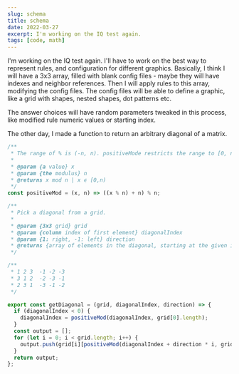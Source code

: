 ```yaml
---
slug: schema
title: schema
date: 2022-03-27
excerpt: I'm working on the IQ test again.
tags: [code, math]
---
```


<script>
  import CodeBlock from "$lib/components/blog/code-block.svelte";
</script>

I'm working on the IQ test again. I'll have to work on the best way to represent rules, and configuration for different graphics. Basically, I think I will have a 3x3 array, filled with blank config files - maybe they will have indexes and neighbor references. Then I will apply rules to this array, modifying the config files. The config files will be able to define a graphic, like a grid with shapes, nested shapes, dot patterns etc.

The answer choices will have random parameters tweaked in this process, like modified rule numeric values or starting index.

The other day, I made a function to return an arbitrary diagonal of a matrix.

<CodeBlock lang="javascript" filename="utils.js">

```javascript
/**
 * The range of % is (-n, n). positiveMode restricts the range to [0, n).
 * 
 * @param {a value} x 
 * @param {the modulus} n 
 * @returns x mod n | x ϵ [0,n)
 */
const positiveMod = (x, n) => ((x % n) + n) % n;

/**
 * Pick a diagonal from a grid.
 * 
 * @param {3x3 grid} grid
 * @param {column index of first element} diagonalIndex
 * @param {1: right, -1: left} direction
 * @returns {array of elements in the diagonal, starting at the given index moving down and in the given direction}
 */

/**
 * 1 2 3  -1 -2 -3
 * 3 1 2  -2 -3 -1
 * 2 3 1  -3 -1 -2
 */

export const getDiagonal = (grid, diagonalIndex, direction) => {
  if (diagonalIndex < 0) {
    diagonalIndex = positiveMod(diagonalIndex, grid[0].length);
  }
  const output = [];
  for (let i = 0; i < grid.length; i++) {
    output.push(grid[i][positiveMod(diagonalIndex + direction * i, grid[i].length)]);
  }
  return output;
};
```

</CodeBlock>